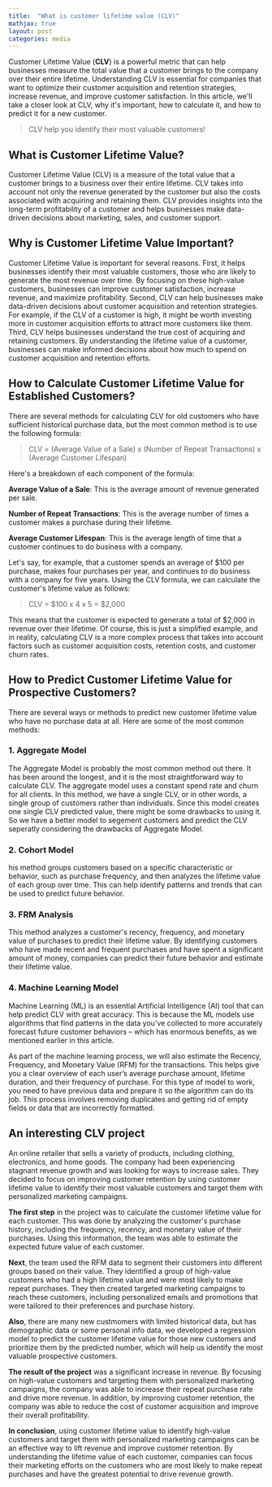 ```yaml
---
title:  "What is customer lifetime value (CLV)"
mathjax: true
layout: post
categories: media
---
```


Customer Lifetime Value (**CLV**) is a powerful metric that can help 
businesses measure the total value that a customer brings to the company over 
their entire lifetime. Understanding CLV is essential for companies that want to 
optimize their customer acquisition and retention strategies, increase revenue, 
and improve customer satisfaction. In this article, we'll take a closer look at CLV, 
why it's important, how to calculate it, and how to predict it for a new customer.
> CLV help you identify their most valuable customers!


## What is Customer Lifetime Value?

Customer Lifetime Value (CLV) is a measure of the total value that a customer brings to a business over their entire lifetime. 
CLV takes into account not only the revenue generated by the customer but also the costs associated with acquiring and retaining them. 
CLV provides insights into the long-term profitability of a customer and helps businesses make data-driven decisions about marketing, sales, and customer support.

## Why is Customer Lifetime Value Important?

Customer Lifetime Value is important for several reasons. 
First, it helps businesses identify their most valuable customers, those who are likely to generate the most revenue over time. 
By focusing on these high-value customers, businesses can improve customer satisfaction, increase revenue, and maximize profitability. 
Second, CLV can help businesses make data-driven decisions about customer acquisition and retention strategies. 
For example, if the CLV of a customer is high, it might be worth investing more in customer acquisition efforts to attract more customers like them. 
Third, CLV helps businesses understand the true cost of acquiring and retaining customers. 
By understanding the lifetime value of a customer, businesses can make informed decisions about 
how much to spend on customer acquisition and retention efforts.

## How to Calculate Customer Lifetime Value for Established Customers?

There are several methods for calculating CLV for old customers who have sufficient historical purchase data, but the most common method is to use the following formula:

> CLV = (Average Value of a Sale) x (Number of Repeat Transactions) x (Average Customer Lifespan)

Here's a breakdown of each component of the formula:

**Average Value of a Sale**: This is the average amount of revenue generated per sale.

**Number of Repeat Transactions**: This is the average number of times a customer makes a purchase during their lifetime.

**Average Customer Lifespan**: This is the average length of time that a customer continues to do business with a company.

Let's say, for example, that a customer spends an average of $100 per purchase, 
makes four purchases per year, and continues to do business with a company for five years. 
Using the CLV formula, we can calculate the customer's lifetime value as follows:

> CLV = $100 x 4 x 5 = $2,000

This means that the customer is expected to generate a total of $2,000 in revenue over their lifetime. 
Of course, this is just a simplified example, and in reality, calculating CLV is a more complex process that takes into 
account factors such as customer acquisition costs, retention costs, and customer churn rates.

## How to Predict Customer Lifetime Value for Prospective Customers?
There are several ways or methods to predict new customer lifetime value who have no purchase data at all. Here are some of the most common methods:
### 1. Aggregate Model
The Aggregate Model is probably the most common method out there. 
It has been around the longest, and it is the most straightforward way to calculate CLV. 
The aggregate model uses a constant spend rate and churn for all clients. 
In this method, we have a single CLV, or in other words, a single group of customers rather than individuals.
Since this model creates one single CLV predicted value, there might be some drawbacks to using it. 
So we have a better model to segement customers and predict the CLV seperatly considering the drawbacks of Aggregate Model.

### 2. Cohort Model
his method groups customers based on a specific characteristic or behavior, such as purchase frequency, 
and then analyzes the lifetime value of each group over time. 
This can help identify patterns and trends that can be used to predict future behavior.

### 3. FRM Analysis
This method analyzes a customer's recency, frequency, and monetary value of purchases to predict their lifetime value. 
By identifying customers who have made recent and frequent purchases and have spent a significant amount of money, 
companies can predict their future behavior and estimate their lifetime value.

### 4. Machine Learning Model
Machine Learning (ML) is an essential Artificial Intelligence (AI) tool that can help predict CLV with great accuracy. 
This is because the ML models use algorithms that find patterns in the data you’ve collected to more accurately forecast future customer behaviors –
which has enormous benefits, as we mentioned earlier in this article.

As part of the machine learning process, we will also estimate the Recency, Frequency, and Monetary Value (RFM) for the transactions. 
This helps give you a clear overview of each user’s average purchase amount, lifetime duration, and their frequency of purchase.
For this type of model to work, you need to have previous data and prepare it so the algorithm can do its job. 
This process involves removing duplicates and getting rid of empty fields or data that are incorrectly formatted. 

## An interesting CLV project
An online retailer that sells a variety of products, including clothing, electronics, and home goods. The company had been experiencing stagnant revenue growth and was looking for ways to increase sales. They decided to focus on improving customer retention by using customer lifetime value to identify their most valuable customers and target them with personalized marketing campaigns.

**The first step** in the project was to calculate the customer lifetime value for each customer. This was done by analyzing the customer's purchase history, including the frequency, recency, and monetary value of their purchases. Using this information, the team was able to estimate the expected future value of each customer.

**Next**, the team used the RFM data to segment their customers into different groups based on their value. They identified a group of high-value customers who had a high lifetime value and were most likely to make repeat purchases. They then created targeted marketing campaigns to reach these customers, including personalized emails and promotions that were tailored to their preferences and purchase history.

**Also**, there are many new custmomers with limited historical data, but has demographic data or some personal info data, we developed a regression model to predict 
the customer lifetime value for those new customers and prioritize them by the predicted number, which will help us identify the most valuable prospective customers.

**The result of the project** was a significant increase in revenue. By focusing on high-value customers and targeting them with personalized marketing campaigns, the company was able to increase their repeat purchase rate and drive more revenue. In addition, by improving customer retention, the company was able to reduce the cost of customer acquisition and improve their overall profitability.

**In conclusion**, using customer lifetime value to identify high-value customers and target them with personalized marketing campaigns can be an effective way to lift revenue and improve customer retention. By understanding the lifetime value of each customer, companies can focus their marketing efforts on the customers who are most likely to make repeat purchases and have the greatest potential to drive revenue growth.
